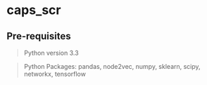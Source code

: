 # caps_scr

## Pre-requisites

> Python version  3.3


> Python Packages: pandas, node2vec, numpy, sklearn, scipy, networkx, tensorflow
